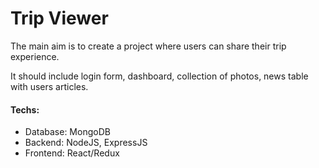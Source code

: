 # Trip Viewer

The main aim is to create a project where users can share their trip experience.

It should include login form, dashboard, collection of photos, news table with users articles.

#### Techs:
 - Database: MongoDB
 - Backend: NodeJS, ExpressJS
 - Frontend: React/Redux
